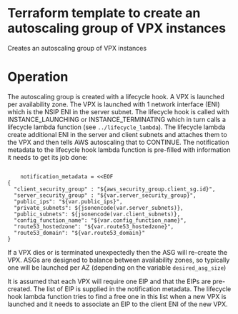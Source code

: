 # Terraform template to create an autoscaling group of VPX instances
Creates an autoscaling group of VPX instances

# Operation
The autoscaling group is created with a lifecycle hook. A VPX is launched per availability zone. The VPX is launched with 1 network interface (ENI) which is the NSIP ENI in the server subnet.
The lifecycle hook is called with INSTANCE_LAUNCHING or INSTANCE_TERMINATING which in turn calls a lifecycle lambda function (see `../lifecycle_lambda`). The lifecycle lambda create additional ENI in the server and client subnets and attaches them to the VPX and then tells AWS autoscaling that to CONTINUE. The notification metadata to the lifecycle hook lambda function is pre-filled with information it needs to get its job done:

```

    notification_metadata = <<EOF
{
  "client_security_group" : "${aws_security_group.client_sg.id}",
  "server_security_group" : "${var.server_security_group}",
  "public_ips": "${var.public_ips}",
  "private_subnets": ${jsonencode(var.server_subnets)},
  "public_subnets": ${jsonencode(var.client_subnets)},
  "config_function_name": "${var.config_function_name}",
  "route53_hostedzone": "${var.route53_hostedzone}",
  "route53_domain": "${var.route53_domain}"
}

```


If a VPX dies or is terminated unexpectedly then the ASG will re-create the VPX. ASGs are designed to balance between availability zones, so typically one will be launched per AZ (depending on the variable `desired_asg_size`)

It is assumed that each VPX will require one EIP and that the EIPs are pre-created. The list of EIP is supplied in the notification metadata. The lifecycle hook lambda function tries to find a free one in this list when a new VPX is launched and it needs to associate an EIP to the client ENI of the new VPX.

